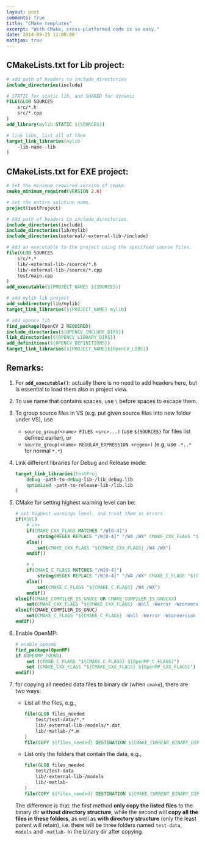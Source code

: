 ```yaml
---
layout: post
comments: true
title: "CMake templates"
excerpt: "With CMake, cross-platformed code is so easy."
date: 2014-09-25 11:00:00
mathjax: true
---
```


<!-- add TOC here -->
<div id="renderIn"></div>

## CMakeLists.txt for Lib project:
```cmake
# add path of headers to include_directories
include_directories(include)

# STATIC for static lib, and SHARED for dynamic
FILE(GLOB SOURCES
	src/*.h
    src/*.cpp
)
add_library(mylib STATIC ${SOURCES})

# link libs, list all of them
target_link_libraries(mylib
    -lib-name-.lib
)
```

## CMakeLists.txt for EXE project:
```cmake
# Set the minimum required version of cmake.
cmake_minimum_required(VERSION 2.6)

# Set the entire solution name.
project(testProject)

# Add path of headers to include_directories.
include_directories(include)
include_directories(lib/mylib)
include_directories(external/-external-lib-/include)

# Add an executable to the project using the specified source files.
file(GLOB SOURCES
    src/*.*
	lib/-external-lib-/source/*.h
    lib/-external-lib-/source/*.cpp
    test/main.cpp
)
add_executable(${PROJECT_NAME} ${SOURCES})

# add mylib lib project
add_subdirectory(lib/mylib)
target_link_libraries(${PROJECT_NAME} mylib)

# add opencv lib
find_package(OpenCV 2 REQUIRED)
include_directories(${OPENCV_INCLUDE_DIRS})
link_directories(${OPENCV_LIBRARY_DIRS})
add_definitions(${OPENCV_DEFINITIONS})
target_link_libraries(${PROJECT_NAME}${OpenCV_LIBS})
```

## Remarks:
1. For **`add_executable()`**: actually there is no need to add headers here, but is essential to load them also in project view.
2. To use name that contains spaces, use `\` before spaces to escape them.
3. To group source files in VS (e.g. put given source files into new folder under VS), use
	- `source_group(<name> FILES <src>...)` (use `${SOURCES}` for  files list defined earlier), or
	- `source_group(<name> REGULAR_EXPRESSION <regex>)` (e.g. use `.*..*` for normal `*.*`)
3. Link different libraries for Debug and Release mode:
    ```cmake
    target_link_libraries(testProj
        debug -path-to-debug-lib-/lib_debug.lib
		optimized -path-to-release-lib-/lib.lib
    )
    ```
2. CMake for setting highest warning level can be:
    ```cmake
    # set highest warnings level, and treat them as errors
    if(MSVC)
        # c++
        if(CMAKE_CXX_FLAGS MATCHES "/W[0-4]")
            string(REGEX REPLACE "/W[0-4]" "/W4 /WX" CMAKE_CXX_FLAGS "${CMAKE_CXX_FLAGS}")
        else()
            set(CMAKE_CXX_FLAGS "${CMAKE_CXX_FLAGS} /W4 /WX")
        endif()

        # c
        if(CMAKE_C_FLAGS MATCHES "/W[0-4]")
            string(REGEX REPLACE "/W[0-4]" "/W4 /WX" CMAKE_C_FLAGS "${CMAKE_C_FLAGS}")
        else()
            set(CMAKE_C_FLAGS "${CMAKE_C_FLAGS} /W4 /WX")
        endif()
    elseif(CMAKE_COMPILER_IS_GNUCC OR CMAKE_COMPILER_IS_GNUCXX)
        set(CMAKE_CXX_FLAGS "${CMAKE_CXX_FLAGS} -Wall -Werror -Wconversion -Wno-long-long -pedantic")
    elseif(CMAKE_COMPILER_IS_GNUC)
        set(CMAKE_C_FLAGS "${CMAKE_C_FLAGS} -Wall -Werror -Wconversion -Wno-long-long -pedantic")
    endif()
    ```
2. Enable OpenMP:
	```cmake
	# enable openmp
	find_package(OpenMP)
	if (OPENMP_FOUND)
		set (CMAKE_C_FLAGS "${CMAKE_C_FLAGS} ${OpenMP_C_FLAGS}")
		set (CMAKE_CXX_FLAGS "${CMAKE_CXX_FLAGS} ${OpenMP_CXX_FLAGS}")
	endif()
	```
2. for copying all needed data files to binary dir (when `cmake`), there are two ways:
	- List all the files, e.g.,

		```cmake
		file(GLOB files_needed
			test/test-data/*.*
			lib/-external-lib-/models/*.dat
			lib/-matlab-/*.m
		)
		file(COPY ${files_needed} DESTINATION ${CMAKE_CURRENT_BINARY_DIR})
		```
	- List only the folders that contain the data, e.g.,

		```cmake
		file(GLOB files_needed
			test/test-data
			lib/-external-lib-/models
			lib/-matlab-
		)
		file(COPY ${files_needed} DESTINATION ${CMAKE_CURRENT_BINARY_DIR})
		```

	The difference is that: the first method **only copy the listed files** to the binary dir **without directory structure**, while the second will **copy all the files in these folders**, as well as **with directory structure** (only the least parent will retain), i.e. there will be three folders named `test-data`, `models` and `-matlab-` in the binary dir after copying.
